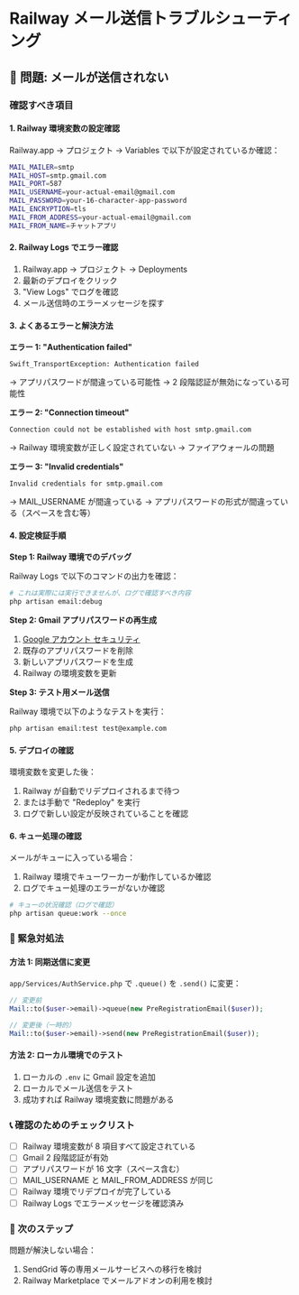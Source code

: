 # Railway メール送信トラブルシューティング

## 🚨 問題: メールが送信されない

### 確認すべき項目

#### 1. Railway 環境変数の設定確認

Railway.app → プロジェクト → Variables で以下が設定されているか確認：

```bash
MAIL_MAILER=smtp
MAIL_HOST=smtp.gmail.com
MAIL_PORT=587
MAIL_USERNAME=your-actual-email@gmail.com
MAIL_PASSWORD=your-16-character-app-password
MAIL_ENCRYPTION=tls
MAIL_FROM_ADDRESS=your-actual-email@gmail.com
MAIL_FROM_NAME=チャットアプリ
```

#### 2. Railway Logs でエラー確認

1. Railway.app → プロジェクト → Deployments
2. 最新のデプロイをクリック
3. "View Logs" でログを確認
4. メール送信時のエラーメッセージを探す

#### 3. よくあるエラーと解決方法

**エラー 1: "Authentication failed"**

```
Swift_TransportException: Authentication failed
```

→ アプリパスワードが間違っている可能性
→ 2 段階認証が無効になっている可能性

**エラー 2: "Connection timeout"**

```
Connection could not be established with host smtp.gmail.com
```

→ Railway 環境変数が正しく設定されていない
→ ファイアウォールの問題

**エラー 3: "Invalid credentials"**

```
Invalid credentials for smtp.gmail.com
```

→ MAIL_USERNAME が間違っている
→ アプリパスワードの形式が間違っている（スペースを含む等）

#### 4. 設定検証手順

**Step 1: Railway 環境でのデバッグ**

Railway Logs で以下のコマンドの出力を確認：

```bash
# これは実際には実行できませんが、ログで確認すべき内容
php artisan email:debug
```

**Step 2: Gmail アプリパスワードの再生成**

1. [Google アカウント セキュリティ](https://myaccount.google.com/security)
2. 既存のアプリパスワードを削除
3. 新しいアプリパスワードを生成
4. Railway の環境変数を更新

**Step 3: テスト用メール送信**

Railway 環境で以下のようなテストを実行：

```bash
php artisan email:test test@example.com
```

#### 5. デプロイの確認

環境変数を変更した後：

1. Railway が自動でリデプロイされるまで待つ
2. または手動で "Redeploy" を実行
3. ログで新しい設定が反映されていることを確認

#### 6. キュー処理の確認

メールがキューに入っている場合：

1. Railway 環境でキューワーカーが動作しているか確認
2. ログでキュー処理のエラーがないか確認

```bash
# キューの状況確認（ログで確認）
php artisan queue:work --once
```

### 🔧 緊急対処法

#### 方法 1: 同期送信に変更

`app/Services/AuthService.php` で `.queue()` を `.send()` に変更：

```php
// 変更前
Mail::to($user->email)->queue(new PreRegistrationEmail($user));

// 変更後（一時的）
Mail::to($user->email)->send(new PreRegistrationEmail($user));
```

#### 方法 2: ローカル環境でのテスト

1. ローカルの `.env` に Gmail 設定を追加
2. ローカルでメール送信をテスト
3. 成功すれば Railway 環境変数に問題がある

### 📞 確認のためのチェックリスト

-   [ ] Railway 環境変数が 8 項目すべて設定されている
-   [ ] Gmail 2 段階認証が有効
-   [ ] アプリパスワードが 16 文字（スペース含む）
-   [ ] MAIL_USERNAME と MAIL_FROM_ADDRESS が同じ
-   [ ] Railway 環境でリデプロイが完了している
-   [ ] Railway Logs でエラーメッセージを確認済み

### 🚀 次のステップ

問題が解決しない場合：

1. SendGrid 等の専用メールサービスへの移行を検討
2. Railway Marketplace でメールアドオンの利用を検討

